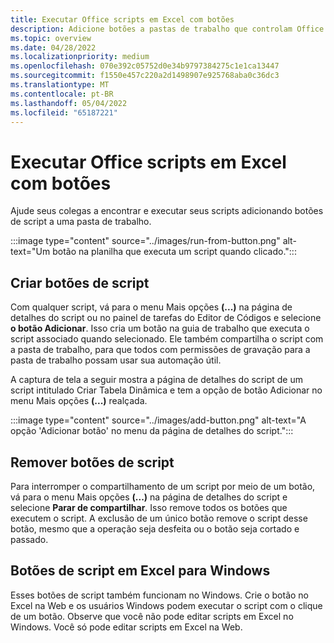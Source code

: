 ```yaml
---
title: Executar Office scripts em Excel com botões
description: Adicione botões a pastas de trabalho que controlam Office scripts no Excel.
ms.topic: overview
ms.date: 04/28/2022
ms.localizationpriority: medium
ms.openlocfilehash: 070e392c05752d0e34b9797384275c1e1ca13447
ms.sourcegitcommit: f1550e457c220a2d1498907e925768aba0c36dc3
ms.translationtype: MT
ms.contentlocale: pt-BR
ms.lasthandoff: 05/04/2022
ms.locfileid: "65187221"
---
```

# <a name="run-office-scripts-in-excel-with-buttons"></a>Executar Office scripts em Excel com botões

Ajude seus colegas a encontrar e executar seus scripts adicionando botões de script a uma pasta de trabalho.

:::image type="content" source="../images/run-from-button.png" alt-text="Um botão na planilha que executa um script quando clicado.":::

## <a name="create-script-buttons"></a>Criar botões de script

Com qualquer script, vá para o menu Mais opções **(...)** na página de detalhes do script ou no painel de tarefas do Editor de Códigos e selecione **o botão Adicionar**. Isso cria um botão na guia de trabalho que executa o script associado quando selecionado. Ele também compartilha o script com a pasta de trabalho, para que todos com permissões de gravação para a pasta de trabalho possam usar sua automação útil.

A captura de tela a seguir mostra a página de detalhes do script de  um script intitulado Criar Tabela Dinâmica  e tem a opção de botão Adicionar no menu Mais opções **(...)** realçada.

:::image type="content" source="../images/add-button.png" alt-text="A opção 'Adicionar botão' no menu da página de detalhes do script.":::

## <a name="remove-script-buttons"></a>Remover botões de script

Para interromper o compartilhamento de um script por meio de um botão, vá para o menu Mais opções **(...)** na página de detalhes do script e selecione **Parar de compartilhar**. Isso remove todos os botões que executem o script. A exclusão de um único botão remove o script desse botão, mesmo que a operação seja desfeita ou o botão seja cortado e passado.

## <a name="script-buttons-on-excel-for-windows"></a>Botões de script em Excel para Windows

Esses botões de script também funcionam no Windows. Crie o botão no Excel na Web e os usuários Windows podem executar o script com o clique de um botão. Observe que você não pode editar scripts em Excel no Windows. Você só pode editar scripts em Excel na Web.
